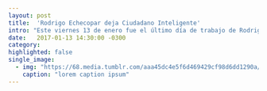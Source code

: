 ```yaml
---
layout: post
title:  'Rodrigo Echecopar deja Ciudadano Inteligente'
intro: "Este viernes 13 de enero fue el último día de trabajo de Rodrigo Echecopar, hasta hoy subdirector de la Fundación. Él nos acompañó por más de un año, tiempo en el que imprimió fuerza a nuestros objetivos de abrir la gestión pública, democratizar las reglas del juego y empoderar a la ciudadanía. ¡Estamos muy agradecidos de su gestión!"
date:   2017-01-13 14:30:00 -0300
category:
highlighted: false
single_image:
  - img: "https://68.media.tumblr.com/aaa45dc4e5f6d469429cf98d6dd1290a/tumblr_inline_ojqhljq8u11uz8ttg_500.jpg"
    caption: "lorem caption ipsum"
---
```

